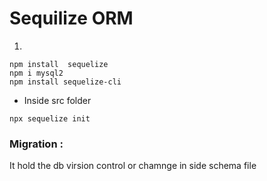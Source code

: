 # Sequilize ORM
1.
```
npm install  sequelize
npm i mysql2
npm install sequelize-cli

```
- Inside src folder
```
npx sequelize init 
```



### Migration : 
It hold the db virsion control or chamnge in side schema file